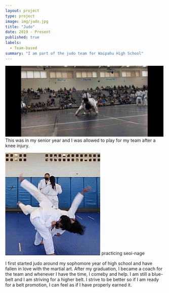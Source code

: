```yaml
---
layout: project
type: project
image: img/judo.jpg
title: "Judo"
date: 2019 - Present
published: true
labels:
  - Team-based
summary: "I am part of the judo team for Waipahu High School"
---
```

<img width = 500px class="img-fluid" src="../img/throw.jpg"> 
This was in my senior year and I was allowed to play for my team after a knee injury. 

<img width = 300px class="img-fluid" src="../img/me.jpg"> practicing seoi-nage

I first started judo around my sophomore year of high school and have fallen in love with the martial art. After my graduation, I became a coach for the team and whenever I have the time, I comeby and help. I am still a blue-belt and I am striving for a higher belt. I strive to be better so if I am ready for a belt promotion, I can feel as if I have properly earned it. 
